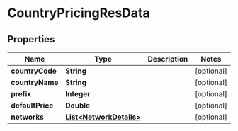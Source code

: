 
# CountryPricingResData

## Properties
Name | Type | Description | Notes
------------ | ------------- | ------------- | -------------
**countryCode** | **String** |  |  [optional]
**countryName** | **String** |  |  [optional]
**prefix** | **Integer** |  |  [optional]
**defaultPrice** | **Double** |  |  [optional]
**networks** | [**List&lt;NetworkDetails&gt;**](NetworkDetails.md) |  |  [optional]




